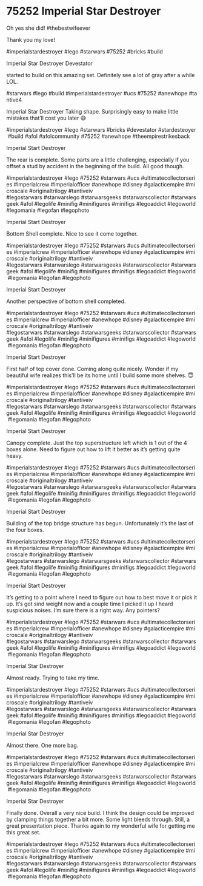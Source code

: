 # 75252 Imperial Star Destroyer

Oh yes she did!
#thebestwifeever

Thank you my love!

#imperialstardestroyer #lego #starwars #75252 #bricks #build 

Imperial Star Destroyer
Devestator

started to build on this amazing set. Definitely see a lot of gray after a while LOL.

#starwars #lego #build #imperialstardestroyer #ucs #75252 #anewhope #tantive4 

Imperial Star Destroyer
Taking shape. Surprisingly easy to make little mistakes that’ll cost you later 😅

#imperialstardestroyer #lego #starwars #bricks #devestator #stardesteoyer #build #afol #afolcommunity #75252 #anewhope #theempirestrikesback 

Imperial Start Destroyer

The rear is complete. Some parts are a little challenging, especially if you offset a stud by accident in the beginning of the build. All good though.

#imperialstardestroyer #lego #75252 #starwars #ucs #ultimatecollectorseries #imperialcrew #imperialofficer #anewhope #disney #galacticempire #microscale #originaltrilogy #tantiveiv
#legostarwars #starwarslego #starwarsgeeks #starwarscollector #starwarsgeek #afol #legolife #minifig #minifigures #minifigs #legoaddict #legoworld #legomania #legofan #legophoto 
 

Imperial Start Destroyer

Bottom Shell complete. Nice to see it come together.

#imperialstardestroyer #lego #75252 #starwars #ucs #ultimatecollectorseries #imperialcrew #imperialofficer #anewhope #disney #galacticempire #microscale #originaltrilogy #tantiveiv
#legostarwars #starwarslego #starwarsgeeks #starwarscollector #starwarsgeek #afol #legolife #minifig #minifigures #minifigs #legoaddict #legoworld  #legomania #legofan #legophoto 
 

Imperial Start Destroyer

Another perspective of bottom shell completed.

#imperialstardestroyer #lego #75252 #starwars #ucs #ultimatecollectorseries #imperialcrew #imperialofficer #anewhope #disney #galacticempire #microscale #originaltrilogy #tantiveiv
#legostarwars #starwarslego #starwarsgeeks #starwarscollector #starwarsgeek #afol #legolife #minifig #minifigures #minifigs #legoaddict #legoworld  #legomania #legofan #legophoto 
 

Imperial Start Destroyer

First half of top cover done. Coming along quite nicely. Wonder if my beautiful wife realizes this’ll be its home until I build some more shelves. 😇

#imperialstardestroyer #lego #75252 #starwars #ucs #ultimatecollectorseries #imperialcrew #imperialofficer #anewhope #disney #galacticempire #microscale #originaltrilogy #tantiveiv
#legostarwars #starwarslego #starwarsgeeks #starwarscollector #starwarsgeek #afol #legolife #minifig #minifigures #minifigs #legoaddict #legoworld  #legomania #legofan #legophoto 

Imperial Start Destroyer

Canopy complete. Just the top superstructure left which is 1 out of the 4 boxes alone. Need to figure out how to lift it better as it’s getting quite heavy.

#imperialstardestroyer #lego #75252 #starwars #ucs #ultimatecollectorseries #imperialcrew #imperialofficer #anewhope #disney #galacticempire #microscale #originaltrilogy #tantiveiv
#legostarwars #starwarslego #starwarsgeeks #starwarscollector #starwarsgeek #afol #legolife #minifig #minifigures #minifigs #legoaddict #legoworld  #legomania #legofan #legophoto 

Imperial Start Destroyer

Building of the top bridge structure has begun. Unfortunately it’s the last of the four boxes.

#imperialstardestroyer #lego #75252 #starwars #ucs #ultimatecollectorseries #imperialcrew #imperialofficer #anewhope #disney #galacticempire #microscale #originaltrilogy #tantiveiv
#legostarwars #starwarslego #starwarsgeeks #starwarscollector #starwarsgeek #afol #legolife #minifig #minifigures #minifigs #legoaddict #legoworld  #legomania #legofan #legophoto 

Imperial Start Destroyer

It’s getting to a point where I need to figure out how to best move it or pick it up. It’s got sind weight now and a couple time I picked it up I heard suspicious noises.
I’m sure there is a right way. Any pointers?

#imperialstardestroyer #lego #75252 #starwars #ucs #ultimatecollectorseries #imperialcrew #imperialofficer #anewhope #disney #galacticempire #microscale #originaltrilogy #tantiveiv
#legostarwars #starwarslego #starwarsgeeks #starwarscollector #starwarsgeek #afol #legolife #minifig #minifigures #minifigs #legoaddict #legoworld  #legomania #legofan #legophoto 

Imperial Star Destroyer

Almost ready. Trying to take my time.

#imperialstardestroyer #lego #75252 #starwars #ucs #ultimatecollectorseries #imperialcrew #imperialofficer #anewhope #disney #galacticempire #microscale #originaltrilogy #tantiveiv
#legostarwars #starwarslego #starwarsgeeks #starwarscollector #starwarsgeek #afol #legolife #minifig #minifigures #minifigs #legoaddict #legoworld  #legomania #legofan #legophoto 

Imperial Star Destroyer

Almost there. One more bag.

#imperialstardestroyer #lego #75252 #starwars #ucs #ultimatecollectorseries #imperialcrew #imperialofficer #anewhope #disney #galacticempire #microscale #originaltrilogy #tantiveiv
#legostarwars #starwarslego #starwarsgeeks #starwarscollector #starwarsgeek #afol #legolife #minifig #minifigures #minifigs #legoaddict #legoworld  #legomania #legofan #legophoto 

Imperial Star Destroyer

Finally done. Overall a very nice build. I think the design could be improved by clamping things together a bit more. Some light bleeds through. Still, a great presentation piece. Thanks again to my wonderful wife for getting me this great set.

#imperialstardestroyer #lego #75252 #starwars #ucs #ultimatecollectorseries #imperialcrew #imperialofficer #anewhope #disney #galacticempire #microscale #originaltrilogy #tantiveiv
#legostarwars #starwarslego #starwarsgeeks #starwarscollector #starwarsgeek #afol #legolife #minifig #minifigures #minifigs #legoaddict #legoworld  #legomania #legofan #legophoto 

